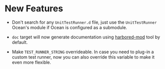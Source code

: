New Features
============

* Don't search for any `UnitTestRunner.d` file, just use the `UnitTestRunner`
  Ocean's module if Ocean is configured as a submodule.

* `doc` target will now generate documentation using
  [harbored-mod](https://github.com/kiith-sa/harbored-mod)
  tool by default.

* Make `TEST_RUNNER_STRING` overrideable. In case you need to plug-in a custom
  test runner, now you can also override this variable to make it even more
  flexible.
